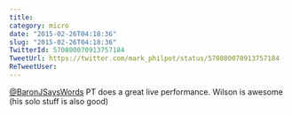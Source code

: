 ```yaml
---
title: 
category: micro
date: "2015-02-26T04:18:36"
slug: "2015-02-26T04:18:36"
TwitterId: 570800070913757184
TweetUrl: https://twitter.com/mark_philpot/status/570800070913757184
ReTweetUser: 
---
```


[@BaronJSaysWords](https://twitter.com/BaronJSaysWords) PT does a great live performance.  Wilson is awesome (his solo stuff is also good)